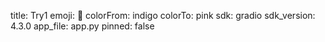 title: Try1
emoji: 🏃
colorFrom: indigo
colorTo: pink
sdk: gradio
sdk_version: 4.3.0
app_file: app.py
pinned: false
